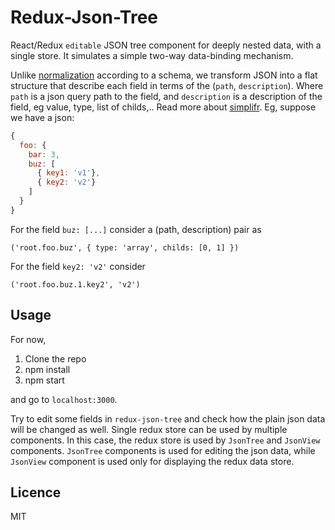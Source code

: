 # Redux-Json-Tree

React/Redux `editable` JSON tree component for deeply nested data, with a single store. It simulates a simple two-way data-binding mechanism. 

Unlike [normalization](https://github.com/gaearon/normalizr) according to a schema, we transform JSON into a flat structure that describe each field in terms of the (`path`, `description`). 
Where `path` is a json query path to the field, and `description` is a description of the field, eg value, type, list of childs,.. Read more about [simplifr](https://github.com/krispo/simplifr).
Eg, suppose we have a json:
```js
{
  foo: {
    bar: 3,
    buz: [
      { key1: 'v1'},
      { key2: 'v2'}
    ]
  }
}
```
For the field `buz: [...]` consider a (path, description) pair as

    ('root.foo.buz', { type: 'array', childs: [0, 1] })
 
For the field `key2: 'v2'` consider 

    ('root.foo.buz.1.key2', 'v2')

## Usage

For now, 

1. Clone the repo
2. npm install
3. npm start
    
and go to `localhost:3000`.

Try to edit some fields in `redux-json-tree` and check how the plain json data will be changed as well.
Single redux store can be used by multiple components. 
In this case, the redux store is used by `JsonTree` and `JsonView` components. 
`JsonTree` components is used for editing the json data, while `JsonView` component is used only for displaying the redux data store.

## Licence
MIT